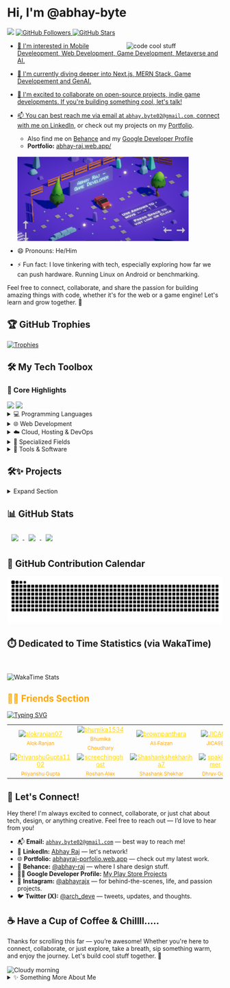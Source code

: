 # Hi, I'm @abhay-byte  

<p align="left>
  <a href="https://github.com/abhay-byte">
    <img src="https://komarev.com/ghpvc/?username=abhay-byte&color=232946&labelColor=232946&style=for-the-badge"/>
  </a>
  <a href="https://github.com/abhay-byte?tab=followers">
    <img src="https://img.shields.io/github/followers/abhay-byte?label=Followers&style=for-the-badge&logo=github&color=fe53bb&labelColor=232946" alt="GitHub Followers" />
  </a>
  <a href="https://github.com/abhay-byte?tab=repositories">
    <img src="https://img.shields.io/github/stars/abhay-byte?affiliations=OWNER%2CCOLLABORATOR&label=Total%20Stars&style=for-the-badge&logo=github&color=fe53bb&labelColor=232946" alt="GitHub Stars" />

</p>

<img alt="code cool stuff" src="https://user-images.githubusercontent.com/74038190/219923809-b86dc415-a0c2-4a38-bc88-ad6cf06395a8.gif" width="225" align="right">

- 👀 I'm interested in Mobile Develeopment, Web Development, Game Development, Metaverse and AI.

- 🌱 I'm currently diving deeper into Next.js, MERN Stack, Game Developement and GenAI.
  
- 💞️ I'm excited to collaborate on open-source projects, indie game developments. If you're building something cool, let's talk!

- 📫 You can best reach me via email at `abhay.byte02@gmail.com`, connect with me on [LinkedIn](https://www.linkedin.com/in/abhay-byte/), or check out my projects on my [Portfolio](https://abhayraj-porfolio.web.app/).
   * Also find me on [Behance](https://www.behance.net/abhay-raj) and my [Google Developer Profile](https://play.google.com/store/apps/dev?id=8004929841101888920&hl=en_US&gl=US&pli=1)
   * **Portfolio:** [abhay-raj.web.app/](https://abhay-raj.web.app/) <!-- Added Portfolio in intro -->
   </br>
   <img src="src/PORTFOLIO.png" width="400" align="center" />


- 😄 Pronouns: He/Him

- ⚡ Fun fact: I love tinkering with tech, especially exploring how far we can push hardware. Running Linux on Android or benchmarking.


Feel free to connect, collaborate, and share the passion for building amazing things with code, whether it's for the web or a game engine! Let's learn and grow together. 🚀

## 🏆 GitHub Trophies

[![Trophies](https://github-profile-trophy.vercel.app/?username=abhay-byte&theme=radical&no-frame=true&column=5&margin-w=10&margin-h=10)](https://github.com/ryo-ma/github-profile-trophy)



## 🛠️ My Tech Toolbox

### 🚀 Core Highlights

<img src="https://skillicons.dev/icons?i=cpp,cs,java,py,ts,react,nodejs,gcp,tailwind" />
<img src="https://skillicons.dev/icons?i=aws,docker,unity,arch,neovim,postman" />

<details>
<summary>💻 Programming Languages</summary>
  
</br>


| Category             | Technologies                                                      |
| -------------------- | ----------------------------------------------------------------- |
| **Core Languages**   | <img src="https://skillicons.dev/icons?i=cpp,java,cs,py,js,ts" /> |
| **Markup & Styling** | <img src="https://skillicons.dev/icons?i=html,css" />             |

</details>

<details>
<summary>🌐 Web Development</summary>
  
</br>


| Category                | Technologies                                                               |
| ----------------------- | -------------------------------------------------------------------------- |
| **Frontend Frameworks** | <img src="https://skillicons.dev/icons?i=react,nextjs" />                  |
| **CSS Frameworks & UI** | <img src="https://skillicons.dev/icons?i=tailwind,mui,bootstrap" />        |
| **Backend / API**       | <img src="https://skillicons.dev/icons?i=nodejs,express" />                |
| **Databases**           | <img src="https://skillicons.dev/icons?i=postgres,mysql,sqlite,mongodb" /> |

</details>

<details>
<summary>☁️ Cloud, Hosting & DevOps</summary>
  
</br>

| Category             | Technologies                                                 |
| -------------------- | ------------------------------------------------------------ |
| **Cloud Providers**  | <img src="https://skillicons.dev/icons?i=aws,azure,gcp" />   |
| **Hosting & BaaS**   | <img src="https://skillicons.dev/icons?i=vercel,firebase" /> |
| **Containerization** | <img src="https://skillicons.dev/icons?i=docker" />          |
| **Version Control**  | <img src="https://skillicons.dev/icons?i=git" />             |

</details>

<details>
<summary>🔬 Specialized Fields</summary>
  
</br>


| Category                 | Technologies                                                                |
| ------------------------ | --------------------------------------------------------------------------- |
| **Data Science & AI**    | <img src="https://skillicons.dev/icons?i=py,tensorflow,sklearn,anaconda" /> |
| **Game Engines**         | <img src="https://skillicons.dev/icons?i=unity,unreal,godot" />             |
| **Design & 3D Modeling** | <img src="https://skillicons.dev/icons?i=figma,blender" />                  |

</details>

<details>
<summary>🧰 Tools & Software</summary>
  
</br>


| Category              | Technologies                                                                                 |
| --------------------- | -------------------------------------------------------------------------------------------- |
| **IDEs & Editors**    | <img src="https://skillicons.dev/icons?i=vscode,webstorm,visualstudio,eclipse,vim,neovim" /> |
| **API & Automation**  | <img src="https://skillicons.dev/icons?i=postman,selenium" />                                |
| **Operating Systems** | <img src="https://skillicons.dev/icons?i=linux,ubuntu,debian,arch,windows" />                |

</details>

<!-- PROJECTS SECTION START -->
## 🛠️✨ Projects

<details>
<summary>Expand Section</summary>

<br/>

### [Investment Growth Prediction](https://github.com/abhay-byte/AI_WRAPPER_PROJECTS) ([Live Demo](https://aiwrapper.streamlit.app)) (WIP)
*Apr 2025 - Present*  `
**Tech:** Python (Streamlit, Pandas, Numpy, Plotly, GenAI)  
- AI-powered tool to predict investment growth over time.
- Users input monthly contributions to simulate outcomes for various asset types.
- Generates CSV reports and graphical insights for informed decisions.
- **Skills:** pandas, NumPy, Streamlit, GenAI, Full-Stack Development, Google Gemini  

<!-- Replace above with your actual image URL if hosted, or use the following local path if in repo: -->
<!-- ![Investment Growth Prediction](/path/to/your/image/Investment_Growth_Over_Time.jpg) -->
<img src="src/AI-WRAPPER.png" width="600" align="center" />

---

### [Final Benchmark 2025](https://gitlab.com/abhayraj/final-benchmark-2025) (WIP)
*Jun 2024 - Present*  
**Tech:** Unity, C#  
- Open source Android benchmark app for CPU, GPU, RAM, Storage.
- **Skills:** Unity, C#, Full-Stack Development  

<img src="src/FB-2025.png" width="400" />

---

### [Task.Web.App](https://github.com/abhay-byte/task_management_tool) (WIP)
*Mar 2025 - Apr 2025*  
**Tech:** MERN (React.js, Express.js, MongoDB, Node.js), MUI, GCP  
- Task management web app for organizing and tracking daily tasks.
- User authentication, authorization, and statistics visualization.
- **Skills:** React.js, Node.js, MongoDB, Express.js, Material-UI, GCP, Full-Stack Development  
<img src="src/TASK-WEB-APP.png" width="400" />

---

### [SocSpecs](https://github.com/abhay-byte/fb_nextjs) (WIP)
*Sep 2024 - Nov 2024*  
**Tech:** Next.js, PostgreSQL, TailwindCSS, Vercel, AWS  
- Platform for smartphone SoC specs, comparisons, and benchmarks.
- **Skills:** AWS, PostgreSQL, Web Development, Tailwind CSS, Next.js, Full-Stack Development  

<img src="src/SOC-SPECS.png" width="400" />

---

### [Fantasy Racing - Star Alliance](https://play.google.com/store/apps/details?id=com.ivarnagames.fantasyracer&hl=en_US&gl=US) (WIP)
*Game Project*  
**Tech:** Unity, C#, Blender  
- Sci-fi racing game with planetary environments, power-ups, upgrades, and multiplayer features.
- Compete, earn reputation, unlock achievements, and join guilds.
- **Skills:** Unity, Game Programming, C#, Blender, Game Design, Game Development, Full-Stack Development  

<img src="src/GAME-FANTASY_RACER.png" width="600" />

<!-- PROJECTS SECTION END -->
</details>

## 📊 GitHub Stats

<a href="https://github.com/anuraghazra/github-readme-stats">
  <img height="200" align="center" style="margin: 10px;" src="https://github-readme-stats.vercel.app/api?username=abhay-byte&theme=radical&margin-w=10&margin-h=10" />
</a>
<a href="https://github.com/anuraghazra/convoychat">
  <img height="200" align="center" style="margin: 10px;" src="https://github-readme-stats.vercel.app/api/top-langs?username=abhay-byte&theme=radical&layout=compact&langs_count=8&card_width=320&margin-w=10&margin-h=10" />
</a>
<a href="https://github.com/anuraghazra/convoychat">
  <img height="200" align="center" style="margin: 10px;" src="https://streak-stats.demolab.com?user=abhay-byte&theme=radical&hide_border=false" />
</a>

## 📅 GitHub Contribution Calendar

<!-- GitHub contribution calendar image -->

![GitHub Contribution Calendar](https://github.com/abhay-byte/abhay-byte/blob/output/github-contribution-grid-snake-dark.svg)

<!-- WakaTime Stats -->
## ⏱️ Dedicated to Time Statistics (via WakaTime)
  <a href="https://wakatime.com/@51db33f3-500d-41d1-8b86-324d18566249">
    <img src="https://wakatime.com/badge/user/51db33f3-500d-41d1-8b86-324d18566249.svg" alt = ""/>
  </a>
<p align="left">
  <img src="https://github-readme-stats.vercel.app/api/wakatime?username=abhay_byte&theme=radical&layout=compact" alt="WakaTime Stats" />
</p>

<!--START_SECTION:waka-->
<!--WakaTime stats will be inserted here automatically by GitHub Action if enabled-->
<!--END_SECTION:waka-->


<h2 align="left" style="color:#FFA500;">🤜🤛 Friends Section</h2>

<p align="left">
  <a href="https://git.io/typing-svg">
    <img src="https://readme-typing-svg.herokuapp.com?font=Fira+Code&size=24&duration=7000&pause=1000&color=FFA500&center=false&vCenter=true&repeat=false&width=800&lines=Some+of+my+amazing+friends+on+GitHub+❤️" alt="Typing SVG"/>
  </a>
</p>

<table>
  <tr>
    <td align="center">
      <a href="https://github.com/alokranjan07" style="color:#FFD700;">
        <img src="https://avatars.githubusercontent.com/u/145465021?s=130&v=4" width="75px" alt="alokranjan07" />
        <br />
        <sub style="color:#FFA500;">Alok Ranjan</sub>
      </a>
    </td>
    <td align="center">
      <a href="https://github.com/bhumika1534" style="color:#FFD700;">
        <img src="https://avatars.githubusercontent.com/u/134226791?v=4" width="75px" alt="bhumika1534" />
        <br />
        <sub style="color:#FFA500;">Bhumika Choudhary</sub>
      </a>
    </td>
    <td align="center">
      <a href="https://github.com/brownpanthera" style="color:#FFD700;">
        <img src="https://avatars.githubusercontent.com/u/68064523?s=130&v=4" width="75px" alt="brownpanthera" />
        <br />
        <sub style="color:#FFA500;">Ali Faizan</sub>
      </a>
    </td>
    <td align="center">
      <a href="https://github.com/JICA98" style="color:#FFD700;">
        <img src="https://avatars.githubusercontent.com/u/44204157?s=130&v=4" width="75px" alt="JICA98" />
        <br />
        <sub style="color:#FFA500;">JICA98</sub>
      </a>
    </td>
    <td align="center">
      <a href="https://github.com/mayank30092" style="color:#FFD700;">
        <img src="https://avatars.githubusercontent.com/u/140531434?s=130&v=4" width="75px" alt="mayank30092" />
        <br />
        <sub style="color:#FFA500;">Mayank Mittal</sub>
      </a>
    </td>
  </tr>
  <tr>
    <td align="center">
      <a href="https://github.com/PriyanshuGupta1102" style="color:#FFD700;">
        <img src="https://avatars.githubusercontent.com/u/198954890?s=130&v=4" width="75px" alt="PriyanshuGupta1102" />
        <br />
        <sub style="color:#FFA500;">Priyanshu Gupta</sub>
      </a>
    </td>
    <td align="center">
      <a href="https://github.com/screechingghost" style="color:#FFD700;">
        <img src="https://avatars.githubusercontent.com/u/66155573?s=130&v=4" width="75px" alt="screechingghost" />
        <br />
        <sub style="color:#FFA500;">Roshan Alex</sub>
      </a>
    </td>
    <td align="center">
      <a href="https://github.com/Shashankshekharjha7" style="color:#FFD700;">
        <img src="https://avatars.githubusercontent.com/u/132138267?s=130&v=4" width="75px" alt="Shashankshekharjha7" />
        <br />
        <sub style="color:#FFA500;">Shashank Shekhar</sub>
      </a>
    </td>
    <td align="center">
      <a href="https://github.com/spakigamer" style="color:#FFD700;">
        <img src="https://avatars.githubusercontent.com/u/83716612?s=130&v=4" width="75px" alt="spakigamer" />
        <br />
        <sub style="color:#FFA500;">Dhruv Goel</sub>
      </a>
    </td>
  </tr>
</table>

## 🤝 Let's Connect!

Hey there! I'm always excited to connect, collaborate, or just chat about tech, design, or anything creative. Feel free to reach out — I’d love to hear from you!

- 📬 **Email:** [`abhay.byte02@gmail.com`](mailto:abhay.byte02@gmail.com) — best way to reach me!
- 💼 **LinkedIn:** [Abhay Raj](https://www.linkedin.com/in/abhay-byte/) — let's network!
- 🌐 **Portfolio:** [abhayraj-porfolio.web.app](https://abhayraj-porfolio.web.app/) — check out my latest work.
- 🎨 **Behance:** [@abhay-raj](https://www.behance.net/abhay-raj) — where I share design stuff.
- 👨‍💻 **Google Developer Profile:** [My Play Store Projects](https://play.google.com/store/apps/dev?id=8004929841101888920&hl=en_US&gl=US&pli=1)
- 📸 **Instagram:** [@abhayrajx](https://www.instagram.com/abhayrajx/) — for behind-the-scenes, life, and passion projects.
- 🐦 **Twitter (X):** [@arch_deve](https://x.com/arch_deve) — tweets, updates, and thoughts.


## ☕ Have a Cup of Coffee & Chillll.....

Thanks for scrolling this far — you’re awesome!
Whether you're here to connect, collaborate, or just explore, take a breath, sip something warm,
and enjoy the journey. Let's build cool stuff together. 🚀

<img alt="Cloudy morning" src="https://external-content.duckduckgo.com/iu/?u=https%3A%2F%2Fdvdizzy.com%2Fassets%2Fimages%2Fdvd-coffee2.gif&f=1&ipt=a2ca06b58be62f726c9e18288cc09d92e93c901931f1ff258f6df4206f2cf655" width="600" align="center">

<details>
<summary>✨ Something More About Me</summary>

<br/>

## 🌱 My Hobbies

• Gardening (Outdoor & Indoor Plants) 🪴🌿  
• Helping Others 🤝  
• Linux Power User 🐧 _(I use Arch Linux btw )_ 😂  
• Tech Enthusiast 💻🛠️  
• Anime Lover 🎌 _(One Piece)_  
• Manhwa Reader 📖 _(Overgeared)_  
• Light Novel Reader 📚 _(Legendary Moonlight Sculptor)_  
• Workout (Gym) 🏋️  
• Track & Field 🏃‍♂️  
• Badminton 🏸

</details>

